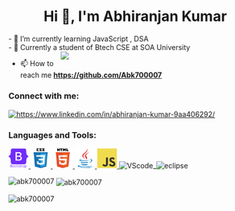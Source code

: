 <h1 align="center">Hi 👋, I'm Abhiranjan Kumar</h1>
- 🌱 I’m currently learning JavaScript , DSA<br>
-  💼 Currently a student of Btech CSE at SOA University

<img  align="right" src="https://images.squarespace-cdn.com/content/v1/5769fc401b631bab1addb2ab/1541580975837-LGDSGDVK6EI6PD4KK4W5/python-2.gif" width="400px">

- 📫 How to reach me **https://github.com/Abk700007**

<h3 align="left">Connect with me:</h3>
<p align="left">
<a href="https://linkedin.com/in/https://www.linkedin.com/in/abhiranjan-kumar-9aa406292/" target="blank"><img align="center" src="https://raw.githubusercontent.com/rahuldkjain/github-profile-readme-generator/master/src/images/icons/Social/linked-in-alt.svg" alt="https://www.linkedin.com/in/abhiranjan-kumar-9aa406292/" height="30" width="40" /></a>
</p>

<h3 align="left">Languages and Tools:</h3>
<p align="left"> <a href="https://getbootstrap.com" target="_blank" rel="noreferrer"> <img src="https://raw.githubusercontent.com/devicons/devicon/master/icons/bootstrap/bootstrap-plain-wordmark.svg" alt="bootstrap" width="40" height="40"/> </a> <a href="https://www.w3schools.com/css/" target="_blank" rel="noreferrer"> <img src="https://raw.githubusercontent.com/devicons/devicon/master/icons/css3/css3-original-wordmark.svg" alt="css3" width="40" height="40"/> </a> <a href="https://www.w3.org/html/" target="_blank" rel="noreferrer"> <img src="https://raw.githubusercontent.com/devicons/devicon/master/icons/html5/html5-original-wordmark.svg" alt="html5" width="40" height="40"/> </a> <a href="https://www.java.com" target="_blank" rel="noreferrer"> <img src="https://raw.githubusercontent.com/devicons/devicon/master/icons/java/java-original.svg" alt="java" width="40" height="40"/> </a> <a href="https://developer.mozilla.org/en-US/docs/Web/JavaScript" target="_blank" rel="noreferrer"> <img src="https://raw.githubusercontent.com/devicons/devicon/master/icons/javascript/javascript-original.svg" alt="javascript" width="40" height="40"/> </a><img src="https://upload.wikimedia.org/wikipedia/commons/thumb/9/9a/Visual_Studio_Code_1.35_icon.svg/1024px-Visual_Studio_Code_1.35_icon.svg.png" alt="VScode" width="40" height="40"/>_<img src="https://github.com/user-attachments/assets/4069bc48-a448-47c6-ba15-d1c48db5ca2d" alt="eclipse" width="40" height="40"/> </p>

<p><img align="left" src="https://github-readme-stats.vercel.app/api/top-langs?username=abk700007&show_icons=true&locale=en&layout=compact" alt="abk700007" /></p>

<p>&nbsp;<img align="center" src="https://github-readme-stats.vercel.app/api?username=abk700007&show_icons=true&locale=en" alt="abk700007" /></p>

<p><img align="center" src="https://github-readme-streak-stats.herokuapp.com/?user=abk700007&" alt="abk700007" /></p>
